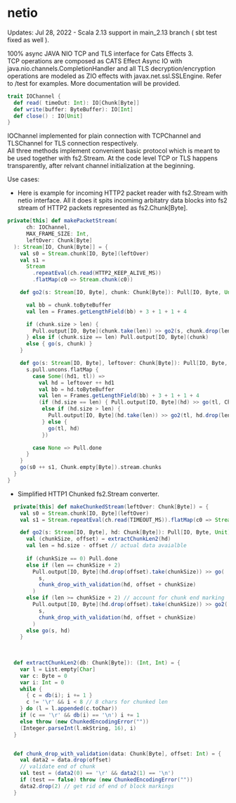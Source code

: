 # netio

Updates:
Jul 28, 2022 - Scala 2.13 support in main_2.13 branch ( sbt test fixed as well ). 

100% async JAVA NIO TCP and TLS interface for Cats Effects 3. <br>TCP operations are composed as CATS Effect Async IO with java.nio.channels.CompletionHandler and all TLS decryption/encryption operations are modeled as ZIO effects with javax.net.ssl.SSLEngine.
Refer to /test for examples. More documentation will be provided.


```scala
trait IOChannel {
  def read( timeOut: Int): IO[Chunk[Byte]]
  def write(buffer: ByteBuffer): IO[Int]
  def close() : IO[Unit]
}
```


IOChannel implemented for plain connection with TCPChannel and TLSChannel for TLS connection respectively.<br> All three methods implement convenient basic protocol which is meant to be used together with fs2.Stream. At the code level TCP or TLS happens transparently, after relvant channel initialization at the beginning.

Use cases:<br>

* Here is example for incoming HTTP2 packet reader with fs2.Stream with netio interface. All it does it spits incomimg arbitatry data blocks into fs2 stream of HTTP2 packets represented as fs2.Chunk[Byte].

```scala
private[this] def makePacketStream(
      ch: IOChannel,
      MAX_FRAME_SIZE: Int,
      leftOver: Chunk[Byte]
  ): Stream[IO, Chunk[Byte]] = {
    val s0 = Stream.chunk[IO, Byte](leftOver)
    val s1 =
      Stream
        .repeatEval(ch.read(HTTP2_KEEP_ALIVE_MS))
        .flatMap(c0 => Stream.chunk(c0))

    def go2(s: Stream[IO, Byte], chunk: Chunk[Byte]): Pull[IO, Byte, Unit] = {

      val bb = chunk.toByteBuffer
      val len = Frames.getLengthField(bb) + 3 + 1 + 1 + 4

      if (chunk.size > len) {
        Pull.output[IO, Byte](chunk.take(len)) >> go2(s, chunk.drop(len))
      } else if (chunk.size == len) Pull.output[IO, Byte](chunk)
      else { go(s, chunk) }
    }

    def go(s: Stream[IO, Byte], leftover: Chunk[Byte]): Pull[IO, Byte, Unit] = {
      s.pull.uncons.flatMap {
        case Some((hd1, tl)) =>
          val hd = leftover ++ hd1
          val bb = hd.toByteBuffer
          val len = Frames.getLengthField(bb) + 3 + 1 + 1 + 4
          (if (hd.size == len) { Pull.output[IO, Byte](hd) >> go(tl, Chunk.empty[Byte]) }
           else if (hd.size > len) {
             Pull.output[IO, Byte](hd.take(len)) >> go2(tl, hd.drop(len)) >> go(tl, Chunk.empty[Byte])
           } else {
             go(tl, hd)
           })

        case None => Pull.done
      }
    }
    go(s0 ++ s1, Chunk.empty[Byte]).stream.chunks
  }
}
```

* Simplified HTTP1 Chunked fs2.Stream converter.

```scala
  private[this] def makeChunkedStream(leftOver: Chunk[Byte]) = {
    val s0 = Stream.chunk[IO, Byte](leftOver)
    val s1 = Stream.repeatEval(ch.read(TIMEOUT_MS)).flatMap(c0 => Stream.chunk(c0))

    def go2(s: Stream[IO, Byte], hd: Chunk[Byte]): Pull[IO, Byte, Unit] = {
      val (chunkSize, offset) = extractChunkLen2(hd)
      val len = hd.size - offset // actual data avaialble
 
      if (chunkSize == 0) Pull.done
      else if (len == chunkSize + 2)
        Pull.output[IO, Byte](hd.drop(offset).take(chunkSize)) >> go(
          s,
          chunk_drop_with_validation(hd, offset + chunkSize)
        )
      else if (len >= chunkSize + 2) // account for chunk end marking
        Pull.output[IO, Byte](hd.drop(offset).take(chunkSize)) >> go2(
          s,
          chunk_drop_with_validation(hd, offset + chunkSize)
        )
      else go(s, hd)
    }
    
    

  def extractChunkLen2(db: Chunk[Byte]): (Int, Int) = {
    var l = List.empty[Char]
    var c: Byte = 0
    var i: Int = 0
    while {
      { c = db(i); i += 1 }
      c != '\r' && i < 8 // 8 chars for chunked len
    } do (l = l.appended(c.toChar))
    if (c == '\r' && db(i) == '\n') i += 1
    else throw (new ChunkedEncodingError(""))
    (Integer.parseInt(l.mkString, 16), i)
  }


  def chunk_drop_with_validation(data: Chunk[Byte], offset: Int) = {
    val data2 = data.drop(offset)
    // validate end of chunk
    val test = (data2(0) == '\r' && data2(1) == '\n')
    if (test == false) throw (new ChunkedEncodingError(""))
    data2.drop(2) // get rid of end of block markings
  }
  
  ```







